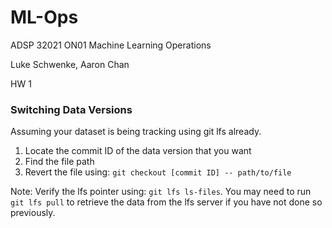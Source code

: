# ML-Ops
ADSP 32021 ON01 Machine Learning Operations

Luke Schwenke, Aaron Chan

HW 1

### Switching Data Versions

Assuming your dataset is being tracking using git lfs already.

1. Locate the commit ID of the data version that you want
2. Find the file path
3. Revert the file using: `git checkout [commit ID] -- path/to/file`

Note: Verify the lfs pointer using: `git lfs ls-files`. You may need to run `git lfs pull` to retrieve the data from the lfs server if you have not done so previously.